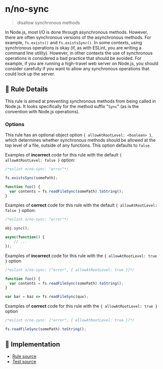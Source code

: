 # n/no-sync
> disallow synchronous methods

In Node.js, most I/O is done through asynchronous methods. However, there are often synchronous versions of the asynchronous methods. For example, `fs.exists()` and `fs.existsSync()`. In some contexts, using synchronous operations is okay (if, as with ESLint, you are writing a command line utility). However, in other contexts the use of synchronous operations is considered a bad practice that should be avoided. For example, if you are running a high-travel web server on Node.js, you should consider carefully if you want to allow any synchronous operations that could lock up the server.

## 📖 Rule Details

This rule is aimed at preventing synchronous methods from being called in Node.js. It looks specifically for the method suffix "`Sync`" (as is the convention with Node.js operations).

### Options

This rule has an optional object option `{ allowAtRootLevel: <boolean> }`, which determines whether synchronous methods should be allowed at the top level of a file, outside of any functions. This option defaults to `false`.

Examples of **incorrect** code for this rule with the default `{ allowAtRootLevel: false }` option:

```js
/*eslint n/no-sync: "error"*/

fs.existsSync(somePath);

function foo() {
  var contents = fs.readFileSync(somePath).toString();
}
```

Examples of **correct** code for this rule with the default `{ allowAtRootLevel: false }` option:

```js
/*eslint n/no-sync: "error"*/

obj.sync();

async(function() {
    // ...
});
```

Examples of **incorrect** code for this rule with the `{ allowAtRootLevel: true }` option

```js
/*eslint n/no-sync: ["error", { allowAtRootLevel: true }]*/

function foo() {
  var contents = fs.readFileSync(somePath).toString();
}

var bar = baz => fs.readFileSync(qux);
```

Examples of **correct** code for this rule with the `{ allowAtRootLevel: true }` option

```js
/*eslint n/no-sync: ["error", { allowAtRootLevel: true }]*/

fs.readFileSync(somePath).toString();
```

## 🔎 Implementation

- [Rule source](../../lib/rules/no-sync.js)
- [Test source](../../tests/lib/rules/no-sync.js)
